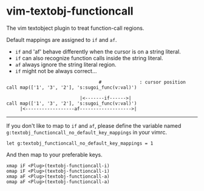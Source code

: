 vim-textobj-functioncall
========================

The vim textobject plugin to treat function-call regions.

Default mappings are assigned to `if` and `af`.

* `if` and 'af' behave differently when the cursor is on a string literal.
* `if` can also recognize function calls inside the string literal.
* `af` always ignore the string literal region.
* `if` might not be always correct...


```vim
                                  #              : cursor position
call map(['1', '3', '2'], 's:sugoi_func(v:val)')

                           |<-------if------>|
call map(['1', '3', '2'], 's:sugoi_func(v:val)')
     |<------------------af------------------->|
```

---

If you don't like to map to `if` and `af`, please define the variable named `g:textobj_functioncall_no_default_key_mappings` in your vimrc.
```vim
let g:textobj_functioncall_no_default_key_mappings = 1
```

And then map to your preferable keys.
```vim
xmap iF <Plug>(textobj-functioncall-i)
omap iF <Plug>(textobj-functioncall-i)
xmap aF <Plug>(textobj-functioncall-a)
omap aF <Plug>(textobj-functioncall-a)
```
